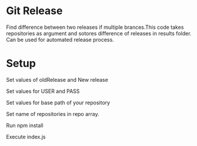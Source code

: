 # Git Release
Find difference between two releases if multiple brances.This code takes repositories as argument and sotores difference of releases in results folder. Can be used for automated release process.

# Setup
Set values of oldRelease and New release

Set values for USER and PASS

Set values for base path of your repository

Set name of repositories in repo array.

Run npm install

Execute index.js
